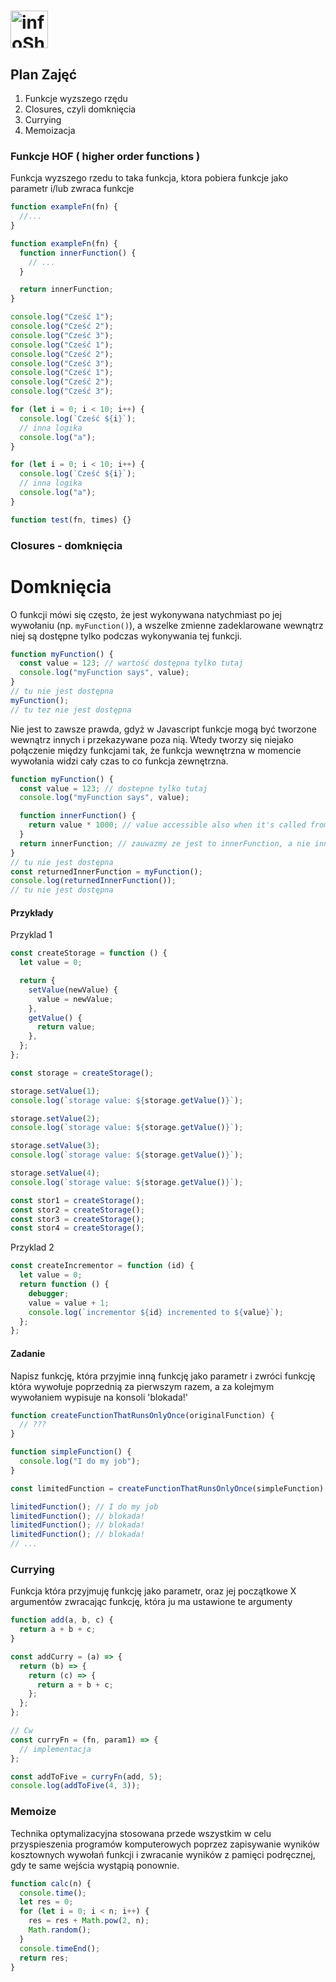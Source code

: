 # <a href='https://infoshareacademy.com/'><img src='https://infoshareacademy.com/wp-content/themes/infoshare/src/images/logo.svg' height='60' alt='infoShare Academy Logo' aria-label='https://infoshareacademy.com/' /></a>

## Plan Zajęć

1. Funkcje wyzszego rzędu
2. Closures, czyli domknięcia
3. Currying
4. Memoizacja

### Funkcje HOF ( higher order functions )

Funkcja wyzszego rzedu to taka funkcja, ktora pobiera funkcje jako parametr i/lub zwraca funkcje

```javascript
function exampleFn(fn) {
  //...
}
```

```javascript
function exampleFn(fn) {
  function innerFunction() {
    // ...
  }

  return innerFunction;
}

console.log("Cześć 1");
console.log("Cześć 2");
console.log("Cześć 3");
console.log("Cześć 1");
console.log("Cześć 2");
console.log("Cześć 3");
console.log("Cześć 1");
console.log("Cześć 2");
console.log("Cześć 3");

for (let i = 0; i < 10; i++) {
  console.log(`Cześć ${i}`);
  // inna logika
  console.log("a");
}

for (let i = 0; i < 10; i++) {
  console.log(`Cześć ${i}`);
  // inna logika
  console.log("a");
}

function test(fn, times) {}
```

### Closures - domknięcia

# Domknięcia

O funkcji mówi się często, że jest wykonywana natychmiast po jej wywołaniu (np. `myFunction()`), a wszelke zmienne zadeklarowane wewnątrz niej są dostępne tylko podczas wykonywania tej funkcji.

```js
function myFunction() {
  const value = 123; // wartość dostępna tylko tutaj
  console.log("myFunction says", value);
}
// tu nie jest dostępna
myFunction();
// tu tez nie jest dostępna
```

Nie jest to zawsze prawda, gdyż w Javascript funkcje mogą być tworzone wewnątrz innych i przekazywane poza nią.
Wtedy tworzy się niejako połączenie między funkcjami tak, że funkcja wewnętrzna w momencie wywołania widzi cały czas to co funkcja zewnętrzna.

```js
function myFunction() {
  const value = 123; // dostepne tylko tutaj
  console.log("myFunction says", value);

  function innerFunction() {
    return value * 1000; // value accessible also when it's called from external
  }
  return innerFunction; // zauwazmy ze jest to innerFunction, a nie innerFunction()
}
// tu nie jest dostępna
const returnedInnerFunction = myFunction();
console.log(returnedInnerFunction());
// tu nie jest dostępna
```

#### Przykłady

Przyklad 1

```js
const createStorage = function () {
  let value = 0;

  return {
    setValue(newValue) {
      value = newValue;
    },
    getValue() {
      return value;
    },
  };
};

const storage = createStorage();

storage.setValue(1);
console.log(`storage value: ${storage.getValue()}`);

storage.setValue(2);
console.log(`storage value: ${storage.getValue()}`);

storage.setValue(3);
console.log(`storage value: ${storage.getValue()}`);

storage.setValue(4);
console.log(`storage value: ${storage.getValue()}`);

const stor1 = createStorage();
const stor2 = createStorage();
const stor3 = createStorage();
const stor4 = createStorage();
```

Przyklad 2

```js
const createIncrementor = function (id) {
  let value = 0;
  return function () {
    debugger;
    value = value + 1;
    console.log(`incrementor ${id} incremented to ${value}`);
  };
};
```

#### Zadanie

Napisz funkcję, która przyjmie inną funkcję jako parametr i zwróci funkcję która wywołuje poprzednią za pierwszym razem, a za kolejmym wywołaniem wypisuje
na konsoli 'blokada!'

```js
function createFunctionThatRunsOnlyOnce(originalFunction) {
  // ???
}

function simpleFunction() {
  console.log("I do my job");
}

const limitedFunction = createFunctionThatRunsOnlyOnce(simpleFunction); //note, there is no simpleFunction() but simpleFunction

limitedFunction(); // I do my job
limitedFunction(); // blokada!
limitedFunction(); // blokada!
limitedFunction(); // blokada!
// ...
```

### Currying

Funkcja która przyjmuję funkcję jako parametr, oraz jej początkowe X
argumentów zwracając funkcję, która ju ma ustawione te argumenty

```javascript
function add(a, b, c) {
  return a + b + c;
}

const addCurry = (a) => {
  return (b) => {
    return (c) => {
      return a + b + c;
    };
  };
};

// Cw
const curryFn = (fn, param1) => {
  // implementacja
};

const addToFive = curryFn(add, 5);
console.log(addToFive(4, 3));
```

### Memoize

Technika optymalizacyjna stosowana przede wszystkim w celu przyspieszenia programów komputerowych poprzez zapisywanie wyników kosztownych wywołań funkcji i zwracanie wyników z pamięci podręcznej, gdy te same wejścia wystąpią ponownie.

```javascript
function calc(n) {
  console.time();
  let res = 0;
  for (let i = 0; i < n; i++) {
    res = res + Math.pow(2, n);
    Math.random();
  }
  console.timeEnd();
  return res;
}
```
